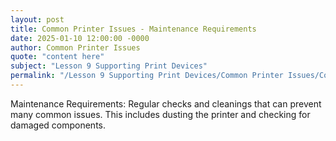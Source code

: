 ```yaml
---
layout: post
title: Common Printer Issues - Maintenance Requirements
date: 2025-01-10 12:00:00 -0000
author: Common Printer Issues
quote: "content here"
subject: "Lesson 9 Supporting Print Devices"
permalink: "/Lesson 9 Supporting Print Devices/Common Printer Issues/Common Printer Issues - Maintenance Requirements"
---
```


Maintenance Requirements: Regular checks and cleanings that can prevent many common issues. This includes dusting the printer and checking for damaged components.
